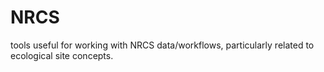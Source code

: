# NRCS
tools useful for working with NRCS data/workflows, particularly related to ecological site concepts.

